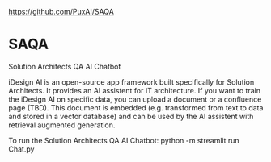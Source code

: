 https://github.com/PuxAI/SAQA

# SAQA
Solution Architects QA AI Chatbot

iDesign AI is an open-source app framework built specifically for Solution Architects.
It provides an AI assistent for IT architecture.
If you want to train the iDesign AI on specific data, you can upload a document or a confluence page (TBD). 
This document is embedded (e.g. transformed from text to data and stored in a vector database)
and can be used by the AI assistent with retrieval augmented generation.

To run the Solution Architects QA AI Chatbot:
python -m streamlit run Chat.py 
